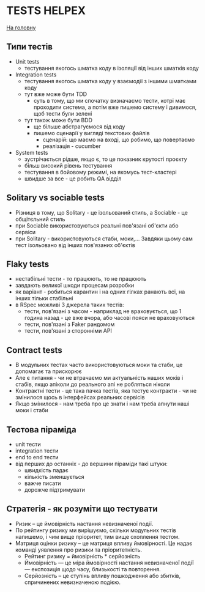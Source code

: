 # TESTS HELPEX
[На головну](../../README.md)

## Типи тестів
* Unit tests
  * тестування якогось шматка коду в ізоляції від інших шматків коду
* Integration tests
  * тестування якогось шматка коду у взаємодії з іншими шматками коду
  * тут вже може бути TDD
    * суть в тому, що ми спочатку визначаємо тести, котрі має проходити система, а потім вже пишемо систему і дивимося, щоб тести були зелені
  * тут також може бути BDD
    * ще більше абстрагуємося від коду
    * пишемо сценарії у вигляді текстових файлів
      * сценарій: що маємо на вході, що робимо, що повертаємо
      * реалізація - cucumber
* System tests
  * зустрічається рідше, якщо є, то це показник крутості проєкту
  * більш високий рівень тестування
  * тестування в бойовому режимі, на якомусь тест-кластері
  * швидше за все - це робить QA відділ

## Solitary vs sociable tests
  * Різниця в тому, що Solitary - це ізольований стиль, а Sociable - це общітєльний стиль
  * при Sociable використовуються реальні пов'язані об'єкти або сервіси
  * при Solitary - використовуються стаби, моки,... Завдяки цьому сам тест ізольовано від інших пов'язаних об'єктів

## Flaky tests
* нестабільні тести - то працюють, то не працюють
* завдають великої шкоди процесам розробки
* як варіант - робиться карантин і на одних гілках ранають всі, на інших тільки стабільні
* в RSpec можливі 3 джерела таких тестів:
  * тести, пов'язані з часом - наприклад не враховується, що 1 година назад - це вже вчора, або часові пояси не враховуються
  * тести, пов'язані з Faker рандомом
  * тести, пов'язані з сторонніми API

## Contract tests
* В модульних тестах часто використовуються моки та стаби, це допомагає та прискорює
* Але є питання - чи не втрачаємо ми актуальність наших моків і стабів, якщо апіколи до реального апі не робляться ніколи
* Контрактні тести - це така пачка тестів, яка тестує контракти - чи не змінилося щось в інтерфейсах реальних сервісів
* Якщо змінилося - нам треба про це знати і нам треба апнути наші моки і стаби

## Тестова піраміда
* unit тести
* integration тести
* end to end тести
* від перших до останніх - до вершини піраміди такі штуки:
  * швидкість падає
  * кількість зменшується
  * важче писати
  * дорожче підтримувати

## Стратегія - як розуміти що тестувати
* Ризик – це ймовірність настання невизначеної події.
* По рейтингу ризику ми вирішуємо, скільки модульних тестів напишемо, і чим вище пріоритет, тим вище охоплення тестом.
* Матриця оцінки ризику – це матриця впливу ймовірності. Це надає команді уявлення про ризики та пріоритетність.
  * Рейтинг ризику = ймовірність * серйозність
  * Ймовірність — це міра ймовірності настання невизначеної події — експозиція щодо часу, близькості та повторення.
  * Серйозність – це ступінь впливу пошкодження або збитків, спричинених невизначеною подією.

